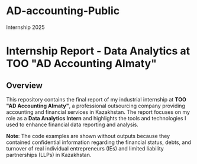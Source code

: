 # AD-accounting-Public
Internship 2025

# Internship Report - Data Analytics at TOO "AD Accounting Almaty"

## Overview
This repository contains the final report of my industrial internship at **TOO "AD Accounting Almaty"**, a professional outsourcing company providing accounting and financial services in Kazakhstan. The report focuses on my role as a **Data Analytics Intern** and highlights the tools and technologies I used to enhance financial data reporting and analysis.

**Note**: The code examples are shown without outputs because they contained confidential information regarding the financial status, debts, and turnover of real individual entrepreneurs (IEs) and limited liability partnerships (LLPs) in Kazakhstan.
